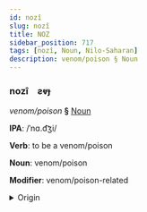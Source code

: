 ```yaml
---
id: nozî
slug: nozî
title: NOZ
sidebar_position: 717
tags: [nozî, Noun, Nilo-Saharan]
description: venom/poison § Noun
---
```


### nozî&emsp;<span kind="abugida">ƨⱴɟ</span>

*venom/poison* **§** [Noun](../../tags/Noun)

**IPA**: /ˈnɑ.d͡ʒi/

**Verb**: to be a venom/poison

**Noun**: venom/poison

**Modifier**: venom/poison-related

<details>
    <summary>Origin</summary>
    Songhay naaji [naːɟi]<br/>
    <em>Nilo-Saharan Language Family</em>
</details>